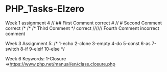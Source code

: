 # PHP_Tasks-Elzero
Week 1 assignment 4
      // ## First Comment correct
      # // # Second Comment  correct 
      /* /* /* Third Comment */  correct 
      ////// Fourth Comment  incorrect comment


Week 3
      Assignment 5:
      /*
          1-echo 
          2-clone 
          3-empty 
          4-do 
          5-const
          6-as
          7-switch 
          8-if 
          9-eleif 
          10-else
      */
    

Week 6 
      Keywords:
            1-Closure =>https://www.php.net/manual/en/class.closure.php
           
